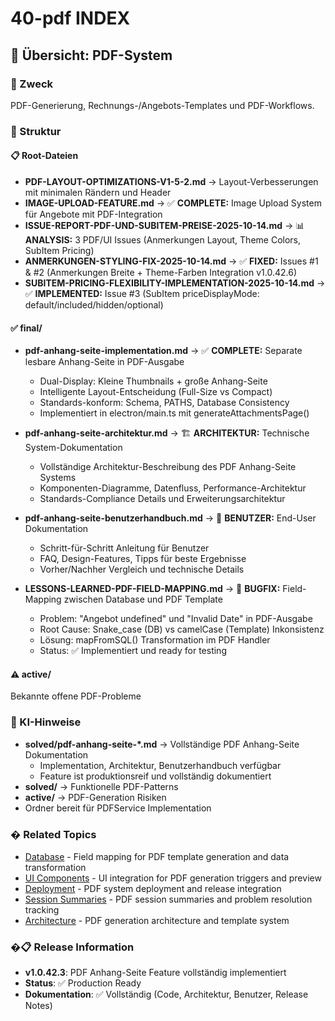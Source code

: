 # 40-pdf INDEX

## 📄 Übersicht: PDF-System

### 🎯 Zweck
PDF-Generierung, Rechnungs-/Angebots-Templates und PDF-Workflows.

### 📁 Struktur

#### 📋 Root-Dateien
- **PDF-LAYOUT-OPTIMIZATIONS-V1-5-2.md** → Layout-Verbesserungen mit minimalen Rändern und Header
- **IMAGE-UPLOAD-FEATURE.md** → ✅ **COMPLETE:** Image Upload System für Angebote mit PDF-Integration
- **ISSUE-REPORT-PDF-UND-SUBITEM-PREISE-2025-10-14.md** → 📊 **ANALYSIS:** 3 PDF/UI Issues (Anmerkungen Layout, Theme Colors, SubItem Pricing)
- **ANMERKUNGEN-STYLING-FIX-2025-10-14.md** → ✅ **FIXED:** Issues #1 & #2 (Anmerkungen Breite + Theme-Farben Integration v1.0.42.6)
- **SUBITEM-PRICING-FLEXIBILITY-IMPLEMENTATION-2025-10-14.md** → ✅ **IMPLEMENTED:** Issue #3 (SubItem priceDisplayMode: default/included/hidden/optional)

#### ✅ final/
- **pdf-anhang-seite-implementation.md** → ✅ **COMPLETE:** Separate lesbare Anhang-Seite in PDF-Ausgabe
  - Dual-Display: Kleine Thumbnails + große Anhang-Seite
  - Intelligente Layout-Entscheidung (Full-Size vs Compact)
  - Standards-konform: Schema, PATHS, Database Consistency
  - Implementiert in electron/main.ts mit generateAttachmentsPage()
  
- **pdf-anhang-seite-architektur.md** → 🏗️ **ARCHITEKTUR:** Technische System-Dokumentation
  - Vollständige Architektur-Beschreibung des PDF Anhang-Seite Systems
  - Komponenten-Diagramme, Datenfluss, Performance-Architektur
  - Standards-Compliance Details und Erweiterungsarchitektur
  
- **pdf-anhang-seite-benutzerhandbuch.md** → 📖 **BENUTZER:** End-User Dokumentation
  - Schritt-für-Schritt Anleitung für Benutzer
  - FAQ, Design-Features, Tipps für beste Ergebnisse
  - Vorher/Nachher Vergleich und technische Details

- **LESSONS-LEARNED-PDF-FIELD-MAPPING.md** → 🔧 **BUGFIX:** Field-Mapping zwischen Database und PDF Template
  - Problem: "Angebot undefined" und "Invalid Date" in PDF-Ausgabe
  - Root Cause: Snake_case (DB) vs camelCase (Template) Inkonsistenz
  - Lösung: mapFromSQL() Transformation im PDF Handler
  - Status: ✅ Implementiert und ready for testing

#### ⚠️ active/
Bekannte offene PDF-Probleme

### 🚀 KI-Hinweise
- **solved/pdf-anhang-seite-\*.md** → Vollständige PDF Anhang-Seite Dokumentation
  - Implementation, Architektur, Benutzerhandbuch verfügbar
  - Feature ist produktionsreif und vollständig dokumentiert
- **solved/** → Funktionelle PDF-Patterns
- **active/** → PDF-Generation Risiken
- Ordner bereit für PDFService Implementation

### � **Related Topics**

- [Database](../05-database/) - Field mapping for PDF template generation and data transformation
- [UI Components](../08-ui/) - UI integration for PDF generation triggers and preview
- [Deployment](../11-deployment/) - PDF system deployment and release integration
- [Session Summaries](../15-session-summary/) - PDF session summaries and problem resolution tracking
- [Architecture](../02-architecture/) - PDF generation architecture and template system

### �📋 Release Information
- **v1.0.42.3**: PDF Anhang-Seite Feature vollständig implementiert
- **Status**: ✅ Production Ready
- **Dokumentation**: ✅ Vollständig (Code, Architektur, Benutzer, Release Notes)
